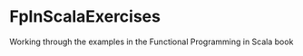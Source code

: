 FpInScalaExercises
==================

Working through the examples in the Functional Programming in Scala book